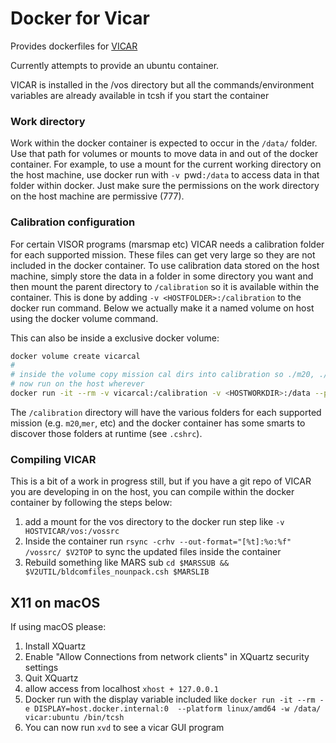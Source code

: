 # Docker for Vicar

Provides dockerfiles for [VICAR](https://github.com/NASA-AMMOS/VICAR)

Currently attempts to provide an ubuntu container.

VICAR is installed in the /vos directory but all the commands/environment variables
are already available in tcsh if you start the container


### Work directory
Work within the docker container is expected to occur in the `/data/` folder.
Use that path for volumes or mounts to move data in and out of the docker container.
For example, to use a mount for the current working directory on the host machine,
use docker run with `-v `pwd`:/data` to access data in that folder within docker.
Just make sure the permissions on the work directory on the host machine are permissive (777).


### Calibration configuration
For certain VISOR programs (marsmap etc) VICAR needs a calibration folder for each supported mission.
These files can get very large so they are not included in the docker container. To use calibration data
stored on the host machine, simply store the data in a folder in some directory you want and then
mount the parent directory to `/calibration` so it is available within the container.
This is done by adding `-v <HOSTFOLDER>:/calibration` to the docker run command.
Below we actually make it a named volume on host using the docker volume command.

This can also be inside a exclusive docker volume:
```bash
docker volume create vicarcal
#
# inside the volume copy mission cal dirs into calibration so ./m20, ./mer etc exist
# now run on the host wherever
docker run -it --rm -v vicarcal:/calibration -v <HOSTWORKDIR>:/data --platform linux/amd64 -w /data/ vicar:ubuntu /bin/tcsh
```

The `/calibration` directory will have the various folders for each supported mission (e.g. `m20`,`mer`, etc)
and the docker container has some smarts to discover those folders at runtime (see `.cshrc`).


### Compiling VICAR
This is a bit of a work in progress still, but if you have a git repo of VICAR you are developing in on the host, you can compile within the docker container by following the steps below:

1. add a mount for the vos directory to the docker run step like `-v HOSTVICAR/vos:/vossrc`
2. Inside the container run `rsync -crhv --out-format="[%t]:%o:%f" /vossrc/ $V2TOP` to sync the updated files inside the container
3. Rebuild something like MARS sub `cd $MARSSUB && $V2UTIL/bldcomfiles_nounpack.csh $MARSLIB`

## X11 on macOS

If using macOS please:

1. Install XQuartz
2. Enable "Allow Connections from network clients" in XQuartz security settings
3. Quit XQuartz
4. allow access from localhost `xhost + 127.0.0.1`
5. Docker run with the display variable included like `docker run -it --rm -e DISPLAY=host.docker.internal:0  --platform linux/amd64 -w /data/ vicar:ubuntu /bin/tcsh`
6. You can now run `xvd` to see a vicar GUI program

